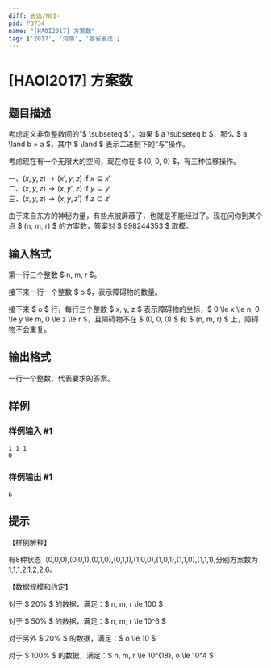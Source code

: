 ```yaml
---
diff: 省选/NOI-
pid: P3734
name: "[HAOI2017] 方案数"
tag: ['2017', '河南', '各省省选']
---
```

# [HAOI2017] 方案数
## 题目描述

考虑定义非负整数间的“$ \subseteq $”，如果 $ a \subseteq b $，那么 $ a \land b = a $，其中 $ \land $ 表示二进制下的“与”操作。


考虑现在有一个无限大的空间，现在你在 $ (0, 0, 0) $，有三种位移操作。


一、$(x,y,z)\to(x',y,z)$ if $x\subseteq x'$  
二、$(x,y,z)\to(x,y',z)$ if $y\subseteq y'$  
三、$(x,y,z)\to(x,y,z')$ if $z\subseteq z'$  

由于来自东方的神秘力量，有些点被屏蔽了，也就是不能经过了。现在问你到某个点 $ (n, m, r) $ 的方案数，答案对 $ 998244353 $ 取模。

## 输入格式

第一行三个整数 $ n, m, r $。


接下来一行一个整数 $ o $，表示障碍物的数量。


接下来 $ o $ 行，每行三个整数 $ x, y, z $ 表示障碍物的坐标，$ 0 \le x \le n, 0 \le y \le m, 0 \le z \le r $，且障碍物不在 $ (0, 0, 0) $ 和 $ (n, m, r) $ 上，障碍物不会重复。


## 输出格式

一行一个整数，代表要求的答案。

## 样例

### 样例输入 #1
```
1 1 1
0
```
### 样例输出 #1
```
6
```
## 提示

【样例解释】

有8种状态（0,0,0),(0,0,1),(0,1,0),(0,1,1),(1,0,0),(1,0,1),(1,1,0),(1,1,1),分别方案数为 1,1,1,2,1,2,2,6。

【数据规模和约定】

对于 $ 20\% $ 的数据，满足：$ n, m, r \le 100 $


对于 $ 50\% $ 的数据，满足：$ n, m, r \le 10^6 $


对于另外 $ 20\% $ 的数据，满足：$ o \le 10 $


对于 $ 100\% $ 的数据，满足：$ n, m, r \le 10^{18}, o \le 10^4 $

